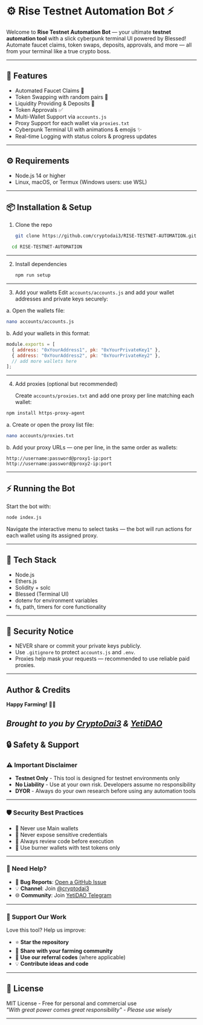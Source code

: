 # ⚙️ Rise Testnet Automation Bot ⚡



Welcome to **Rise Testnet Automation Bot** — your ultimate **testnet automation tool** with a slick cyberpunk terminal UI powered by Blessed!  
Automate faucet claims, token swaps, deposits, approvals, and more — all from your terminal like a true crypto boss.

---

## 🚀 Features

- Automated Faucet Claims 🚰  
- Token Swapping with random pairs 🔄  
- Liquidity Providing & Deposits 💸  
- Token Approvals ✅  
- Multi-Wallet Support via `accounts.js`  
- Proxy Support for each wallet via `proxies.txt`  
- Cyberpunk Terminal UI with animations & emojis ✨  
- Real-time Logging with status colors & progress updates  

---

## ⚙️ Requirements

- Node.js 14 or higher  
- Linux, macOS, or Termux (Windows users: use WSL)  

---

## 📦 Installation & Setup

1. Clone the repo  
   ```bash
   git clone https://github.com/cryptodai3/RISE-TESTNET-AUTOMATION.git
   ````
 ```bash
   cd RISE-TESTNET-AUTOMATION
````

---

2. Install dependencies

   ```bash
   npm run setup
   ```
---

3. Add your wallets
   Edit `accounts/accounts.js` and add your wallet addresses and private keys securely:

a. Open the wallets file:
```bash
nano accounts/accounts.js
 ```

b. Add your wallets in this format:
   ```js
   module.exports = [
     { address: "0xYourAddress1", pk: "0xYourPrivateKey1" },
     { address: "0xYourAddress2", pk: "0xYourPrivateKey2" },
     // add more wallets here
   ];
   ```
---

4. Add proxies (optional but recommended)

   Create `accounts/proxies.txt` and add one proxy per line matching each wallet:

```bash   
npm install https-proxy-agent
 ```

a. Create or open the proxy list file:
```bash
nano accounts/proxies.txt
 ```

b. Add your proxy URLs — one per line, in the same order as wallets:
   ```
   http://username:password@proxy1-ip:port
   http://username:password@proxy2-ip:port
   ```

---

## ⚡ Running the Bot

Start the bot with:

```bash
node index.js
```

Navigate the interactive menu to select tasks — the bot will run actions for each wallet using its assigned proxy.

---

## 🧠 Tech Stack

* Node.js
* Ethers.js
* Solidity + solc
* Blessed (Terminal UI)
* dotenv for environment variables
* fs, path, timers for core functionality

---

## 🔐 Security Notice

* NEVER share or commit your private keys publicly.
* Use `.gitignore` to protect `accounts.js` and `.env`.
* Proxies help mask your requests — recommended to use reliable paid proxies.

---

## Author & Credits

**Happy Farming!** 🚀🌾 

*Brought to you by [CryptoDai3](https://t.me/cryptodai3) & [YetiDAO](https://t.me/YetiDAO)*
---

## 🔒 Safety & Support

### ⚠️ Important Disclaimer

- **Testnet Only** - This tool is designed for testnet environments only
- **No Liability** - Use at your own risk. Developers assume no responsibility
- **DYOR** - Always do your own research before using any automation tools
---

### 🛡️ Security Best Practices

- 🔐 Never use Main wallets
- 🚫 Never expose sensitive credentials
- 📜 Always review code before execution
- 💸 Use burner wallets with test tokens only
---

### 💬 Need Help?

- 🐛 **Bug Reports**: [Open a GitHub Issue](https://github.com/cryptodai3/RISE-TESTNET-AUTOMATION/issues)
- 💡 **Channel**: Join [@cryptodai3](https://t.me/cryptodai3)
- 🌐 **Community**: Join [YetiDAO Telegram](https://t.me/YetiDAO)
---

### 🙌 Support Our Work

Love this tool? Help us improve:
- ⭐ **Star the repository**
- 🔗 **Share with your farming community**
- 💎 **Use our referral codes** (where applicable)
- 💡 **Contribute ideas and code**

---

## 📜 License
MIT License - Free for personal and commercial use  
*"With great power comes great responsibility" - Please use wisely*

---
